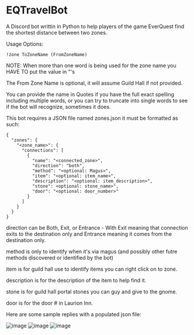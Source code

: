 # EQTravelBot
A Discord bot writtin in Python to help players of the game EverQuest find the shortest distance between two zones.

Usage Options:
```
!zone ToZoneName (FromZoneName)
```
NOTE: When more than one word is being used for the zone name you HAVE TO put the value in "'s 

The From Zone Name is optional, it will assume Guild Hall if not provided.

You can provide the name in Quotes if you have the full exact spelling including multiple words, or you can try to truncate into single words to see if the bot will recognize, sometimes it does.

This bot requires a JSON file named zones.json
it must be formatted as such:
```
{
  "zones": {
    "<zone_name>": {
      "connections": [
        {
          "name": "<connected_zone>",
          "direction": "both",
          "method": "<optional: Magus>",
          "item": "<optional: item_name>",
          "description": "<optional: item_description>",
          "stone": <optional: stone_name>",
          "door": "<optional: door_number>"
        }
      ]
    }
  }
}
```
direction can be Both, Exit, or Entrance - With Exit meaning that connection exits to the destination only and Entrance meaning it comes from the destination only.

method is only to identify when it's via magus (and possibly other futre methods discovered or identified by the bot)

item is for guild hall use to identify items you can right click on to zone.

description is for the description of the item to help find it.

stone is for guild hall portal stones you can guy and give to the gnome.

door is for the door # in Laurion Inn.

Here are some sample replies with a populated json file:

![image](https://github.com/user-attachments/assets/fd524ba5-0004-45ca-80b4-681307bd48f0)
![image](https://github.com/user-attachments/assets/b95b8c27-f568-499f-9305-109b2a905419)
![image](https://github.com/user-attachments/assets/7841ee1d-571f-4974-8f79-9d67c4f98a9a)


